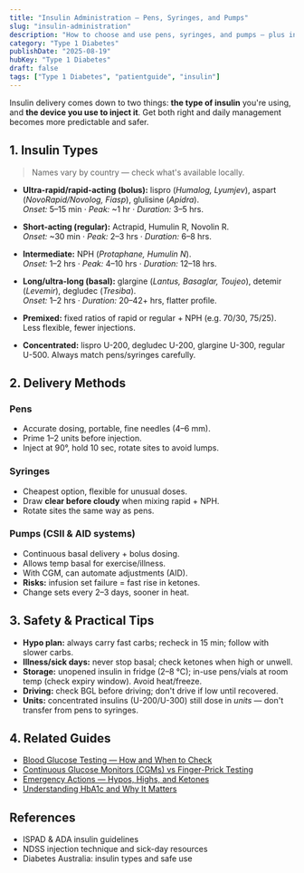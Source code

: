 ```yaml
---
title: "Insulin Administration — Pens, Syringes, and Pumps"
slug: "insulin-administration"
description: "How to choose and use pens, syringes, and pumps — plus insulin types, site rotation, storage, and safety."
category: "Type 1 Diabetes"
publishDate: "2025-08-19"
hubKey: "Type 1 Diabetes"
draft: false
tags: ["Type 1 Diabetes", "patientguide", "insulin"]
---
```


Insulin delivery comes down to two things: **the type of insulin** you're using, and **the device you use to inject it**. Get both right and daily management becomes more predictable and safer.

## 1. Insulin Types

> Names vary by country — check what's available locally.

- **Ultra-rapid/rapid-acting (bolus):** lispro (*Humalog, Lyumjev*), aspart (*NovoRapid/Novolog, Fiasp*), glulisine (*Apidra*).  
  *Onset:* 5–15 min · *Peak:* ~1 hr · *Duration:* 3–5 hrs.

- **Short-acting (regular):** Actrapid, Humulin R, Novolin R.  
  *Onset:* ~30 min · *Peak:* 2–3 hrs · *Duration:* 6–8 hrs.

- **Intermediate:** NPH (*Protaphane, Humulin N*).  
  *Onset:* 1–2 hrs · *Peak:* 4–10 hrs · *Duration:* 12–18 hrs.

- **Long/ultra-long (basal):** glargine (*Lantus, Basaglar, Toujeo*), detemir (*Levemir*), degludec (*Tresiba*).  
  *Onset:* 1–2 hrs · *Duration:* 20–42+ hrs, flatter profile.

- **Premixed:** fixed ratios of rapid or regular + NPH (e.g. 70/30, 75/25). Less flexible, fewer injections.

- **Concentrated:** lispro U-200, degludec U-200, glargine U-300, regular U-500. Always match pens/syringes carefully.

## 2. Delivery Methods

### Pens
- Accurate dosing, portable, fine needles (4–6 mm).  
- Prime 1–2 units before injection.  
- Inject at 90°, hold 10 sec, rotate sites to avoid lumps.

### Syringes
- Cheapest option, flexible for unusual doses.  
- Draw **clear before cloudy** when mixing rapid + NPH.  
- Rotate sites the same way as pens.

### Pumps (CSII & AID systems)
- Continuous basal delivery + bolus dosing.  
- Allows temp basal for exercise/illness.  
- With CGM, can automate adjustments (AID).  
- **Risks:** infusion set failure = fast rise in ketones.  
- Change sets every 2–3 days, sooner in heat.

## 3. Safety & Practical Tips
- **Hypo plan:** always carry fast carbs; recheck in 15 min; follow with slower carbs.  
- **Illness/sick days:** never stop basal; check ketones when high or unwell.  
- **Storage:** unopened insulin in fridge (2–8 °C); in-use pens/vials at room temp (check expiry window). Avoid heat/freeze.  
- **Driving:** check BGL before driving; don't drive if low until recovered.  
- **Units:** concentrated insulins (U-200/U-300) still dose in *units* — don't transfer from pens to syringes.  

## 4. Related Guides
- [Blood Glucose Testing — How and When to Check](/guides/blood-glucose-testing/)  
- [Continuous Glucose Monitors (CGMs) vs Finger-Prick Testing](/posts/cgm-vs-finger-prick/)  
- [Emergency Actions — Hypos, Highs, and Ketones](/guides/emergency-actions/)  
- [Understanding HbA1c and Why It Matters](/guides/understanding-hba1c/)  

## References
- ISPAD & ADA insulin guidelines  
- NDSS injection technique and sick-day resources  
- Diabetes Australia: insulin types and safe use
